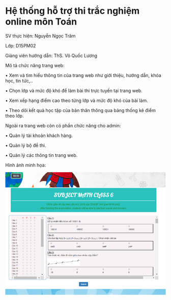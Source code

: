 # Hệ thống hỗ trợ thi trắc nghiệm online môn Toán

SV thực hiện: Nguyễn Ngọc Trâm

Lớp: D15PM02

Giảng viên hướng dẫn: ThS. Võ Quốc Lương

Mô tả chức năng trang web: 

•	Xem và tìm hiểu thông tin của trang web như giới thiệu, hướng dẫn, khóa học, tin tức,..

•	Chọn lớp và mức độ khó để làm bài thi trực tuyến tại trang web.

•	Xem xếp hạng điểm cao theo từng lớp và mức độ khó của bài làm.

•	Theo dõi kết quả học tập của bản thân thông qua bảng thống kê điểm theo lớp.

Ngoài ra trang web còn có phần chức năng cho admin:

•	Quản lý tài khoản khách hàng.

•	Quản lý bộ đề thi.

•	Quản lý các thông tin trang web.

Hình ảnh minh họa:


![Alt text](https://github.com/NgocTram0210/TestBank/blob/master/Images.png)
